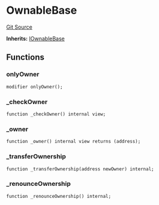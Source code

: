 # OwnableBase
[Git Source](https://github.com/capsign/protocol/blob/dfa6820124c5610a6bfa06329447dbae7c24bc0a/src/Diamonds/facets/ownable/OwnableBase.sol)

**Inherits:**
[IOwnableBase](/src/Diamonds/facets/ownable/IOwnable.sol/interface.IOwnableBase.md)


## Functions
### onlyOwner


```solidity
modifier onlyOwner();
```

### _checkOwner


```solidity
function _checkOwner() internal view;
```

### _owner


```solidity
function _owner() internal view returns (address);
```

### _transferOwnership


```solidity
function _transferOwnership(address newOwner) internal;
```

### _renounceOwnership


```solidity
function _renounceOwnership() internal;
```

